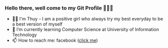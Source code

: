 ### Hello there, well come to my Git Profile 👋👋👋
- 🙋‍♀ I'm Thuy - I am a positive girl who always try my best everyday to be a best version of myself
- 🌱 I’m currently learning Computer Science at University of Information Technology
- 📫 How to reach me: facebook ([click me](https://www.facebook.com/Nguyen.Thuy.Ban03/))

<!--
**thuynguyen2003/thuynguyen2003** is a ✨ _special_ ✨ repository because its `README.md` (this file) appears on your GitHub profile.

Here are some ideas to get you started:

- 🔭 I’m currently working on ...
- 🌱 I’m currently learning ...
- 👯 I’m looking to collaborate on ...
- 🤔 I’m looking for help with ...
- 💬 Ask me about ...
- 📫 How to reach me: ...
- 😄 Pronouns: ...
- ⚡ Fun fact: ...
-->
